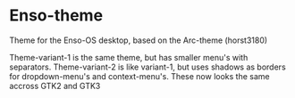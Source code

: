 # Enso-theme
Theme for the Enso-OS desktop, based on the Arc-theme (horst3180)

Theme-variant-1 is the same theme, but has smaller menu's with separators.
Theme-variant-2 is like variant-1, but uses shadows as borders for dropdown-menu's and context-menu's. These now looks the same accross GTK2 and GTK3 

